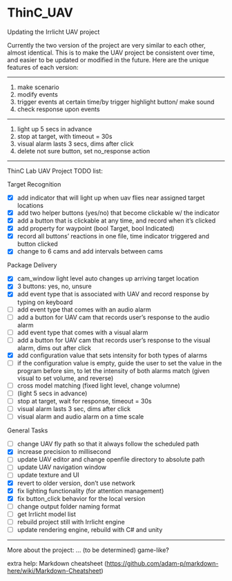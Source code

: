 # ThinC_UAV
Updating the Irrlicht UAV project

Currently the two version of the project are very similar to each other, almost identical. This is
to make the UAV project be consistent over time, and easier to be updated or modified in the future.
Here are the unique features of each version:

-----------------------------------------------------

1. make scenario
3. modify events
4. trigger events at certain time/by trigger
   highlight button/ make sound
5. check response upon events

-------------------------------------------

1. light up 5 secs in advance
2. stop at target, with timeout = 30s
3. visual alarm lasts 3 secs, dims after click
4. delete not sure button, set no_response action

---------------------------------------------

ThinC Lab UAV Project TODO list:

Target Recognition
* [x] add indicator that will light up when uav flies near assigned target locations
* [x] add two helper buttons (yes/no) that become clickable w/ the indicator
* [x] add a button that is clickable at any time, and record when it’s clicked
* [x] add property for waypoint (bool Target, bool Indicated)
* [x] record all buttons’ reactions in one file, time indicator triggered and button clicked
* [x] change to 6 cams and add intervals between cams

Package Delivery
* [x] cam_window light level auto changes up arriving target location
* [x] 3 buttons: yes, no, unsure
* [x] add event type that is associated with UAV and record response by typing on keyboard
* [ ] add event type that comes with an audio alarm
* [ ] add a button for UAV cam that records user’s response to the audio alarm
* [ ] add event type that comes with a visual alarm
* [ ] add a button for UAV cam that records user’s response to the visual alarm, dims out after click
* [x] add configuration value that sets intensity for both types of alarms
* [ ] if the configuration value is empty, guide the user to set the value in the program before sim, to let the intensity of both alarms match (given visual to set volume, and reverse)
* [ ] cross model matching (fixed light level, change volumne)
* [ ] (light 5 secs in advance)
* [ ] stop at target, wait for response, timeout = 30s
* [ ] visual alarm lasts 3 sec, dims after click
* [ ] visual alarm and audio alarm on a time scale

General Tasks
* [ ] change UAV fly path so that it always follow the scheduled path
* [x] increase precision to millisecond
* [ ] update UAV editor and change openfile directory to absolute path
* [ ] update UAV navigation window
* [ ] update texture and UI
* [x] revert to older version, don’t use network
* [x] fix lighting functionality (for attention management)
* [x] fix button_click behavior for the local version
* [ ] change output folder naming format
* [ ] get Irrlicht model list
* [ ] rebuild project still with Irrlicht engine
* [ ] update rendering engine, rebuild with C# and unity

--------------------
More about the project: ... (to be determined)
game-like?

extra help: Markdown cheatsheet (https://github.com/adam-p/markdown-here/wiki/Markdown-Cheatsheet)
